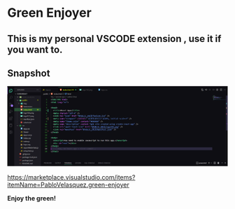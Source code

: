 # Green Enjoyer

## This is my personal VSCODE extension , use it if you want to.

## Snapshot

<img src="/assets/Captura de pantalla 2022-04-17 203630.png"></img>

https://marketplace.visualstudio.com/items?itemName=PabloVelasquez.green-enjoyer

**Enjoy the green!**
